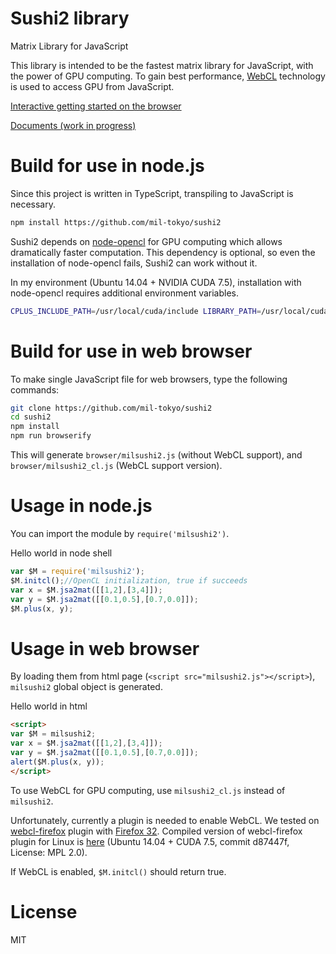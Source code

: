 # Sushi2 library
Matrix Library for JavaScript

This library is intended to be the fastest matrix library for JavaScript, with the power of GPU computing.
To gain best performance, [WebCL](https://en.wikipedia.org/wiki/WebCL) technology is used to access GPU from JavaScript.

[Interactive getting started on the browser](https://mil-tokyo.github.io/sushilab/?loadurl=notebooks/gettingstarted.json)

[Documents (work in progress)](https://mil-tokyo.github.io/sushi2/)

# Build for use in node.js
Since this project is written in TypeScript, transpiling to JavaScript is necessary.

```bash
npm install https://github.com/mil-tokyo/sushi2
```

Sushi2 depends on [node-opencl](https://github.com/mikeseven/node-opencl) for GPU computing which allows dramatically faster computation.
This dependency is optional, so even the installation of node-opencl fails, Sushi2 can work without it.

In my environment (Ubuntu 14.04 + NVIDIA CUDA 7.5), installation with node-opencl requires additional environment variables.

```bash
CPLUS_INCLUDE_PATH=/usr/local/cuda/include LIBRARY_PATH=/usr/local/cuda/lib64 npm install https://github.com/mil-tokyo/sushi2
```

# Build for use in web browser
To make single JavaScript file for web browsers, type the following commands:

```bash
git clone https://github.com/mil-tokyo/sushi2
cd sushi2
npm install
npm run browserify
```

This will generate `browser/milsushi2.js` (without WebCL support), and `browser/milsushi2_cl.js` (WebCL support version).

# Usage in node.js
You can import the module by `require('milsushi2')`.

Hello world in node shell

```javascript
var $M = require('milsushi2');
$M.initcl();//OpenCL initialization, true if succeeds
var x = $M.jsa2mat([[1,2],[3,4]]);
var y = $M.jsa2mat([[0.1,0.5],[0.7,0.0]]);
$M.plus(x, y);
```

# Usage in web browser
By loading them from html page (`<script src="milsushi2.js"></script>`), `milsushi2` global object is generated.

Hello world in html

```html
<script>
var $M = milsushi2;
var x = $M.jsa2mat([[1,2],[3,4]]);
var y = $M.jsa2mat([[0.1,0.5],[0.7,0.0]]);
alert($M.plus(x, y));
</script>
```

To use WebCL for GPU computing, use `milsushi2_cl.js` instead of `milsushi2`.

Unfortunately, currently a plugin is needed to enable WebCL. We tested on [webcl-firefox](https://github.com/toaarnio/webcl-firefox) plugin with [Firefox 32](https://ftp.mozilla.org/pub/firefox/releases/32.0/).
Compiled version of webcl-firefox plugin for Linux is [here](https://drive.google.com/file/d/0BxKvBdxU_LchMWVVUWFGVS1NcE0/view?usp=sharing) (Ubuntu 14.04 + CUDA 7.5, commit d87447f, License: MPL 2.0).

If WebCL is enabled, `$M.initcl()` should return true.

# License
MIT

